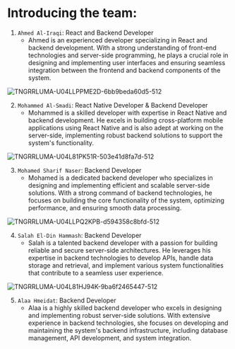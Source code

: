 # Introducing the team:


1. `Ahmed Al-Iraqi`: React and Backend Developer
   - Ahmed is an experienced developer specializing in React and backend development. With a strong understanding of front-end technologies and server-side programming, he plays a crucial role in designing and implementing user interfaces and ensuring seamless integration between the frontend and backend components of the system.

![TNGRRLUMA-U04LLPPME2D-6bb9beda60d5-512](https://github.com/Team3python/student-attendance-AI/assets/60603704/9d46dd79-54bb-47d6-9fd5-5295d62f12c8)

2. `Mohammed Al-Smadi`: React Native Developer & Backend Developer
   - Mohammed is a skilled developer with expertise in React Native and backend development. He excels in building cross-platform mobile applications using React Native and is also adept at working on the server-side, implementing robust backend solutions to support the system's functionality.
 
![TNGRRLUMA-U04L81PK51R-503e41d8fa7d-512](https://github.com/Team3python/student-attendance-AI/assets/60603704/c8c9d78d-783a-4db9-a2bf-93262e13c593)

3. `Mohamed Sharif Naser`: Backend Developer
   - Mohamed is a dedicated backend developer who specializes in designing and implementing efficient and scalable server-side solutions. With a strong command of backend technologies, he focuses on building the core functionality of the system, optimizing performance, and ensuring smooth data processing.

![TNGRRLUMA-U04LLPQ2KPB-d594358c8bfd-512](https://github.com/Team3python/student-attendance-AI/assets/60603704/15e1aa14-ed52-4c76-8404-7e1ac99927d6)


4. `Salah El-Din Hammash`: Backend Developer
   - Salah is a talented backend developer with a passion for building reliable and secure server-side architectures. He leverages his expertise in backend technologies to develop APIs, handle data storage and retrieval, and implement various system functionalities that contribute to a seamless user experience.

![TNGRRLUMA-U04L81HJ94K-9ba6f2465447-512](https://github.com/Team3python/student-attendance-AI/assets/60603704/93a2eb42-df8e-4838-a0cc-97a99c614e4e)


5. `Alaa Hmeidat`: Backend Developer
   - Alaa is a highly skilled backend developer who excels in designing and implementing robust server-side solutions. With extensive experience in backend technologies, she focuses on developing and maintaining the system's backend infrastructure, including database management, API development, and system integration.
